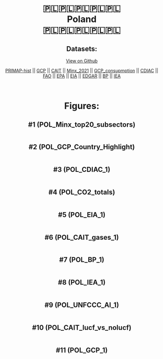 
<center>
<h1 align="center">
🇵🇱🇵🇱🇵🇱🇵🇱🇵🇱
<br>
Poland
<br>
🇵🇱🇵🇱🇵🇱🇵🇱🇵🇱
</h1>
<h2>Datasets:</h2>
<p><a href="https://github.com/dquintani/GreenhouseData/tree/master/country_data/POL_Poland/data">View on Github</a>
<br></p><p><a href="data/POL_PRIMAP-hist.csv">PRIMAP-hist</a> || <a href="data/POL_GCP.csv">GCP</a> || <a href="data/POL_CAIT.csv">CAIT</a> || <a href="data/POL_Minx_2021.csv">Minx_2021</a> || <a href="data/POL_GCP_consupmption.csv">GCP_consupmption</a> || <a href="data/POL_CDIAC.csv">CDIAC</a> || <a href="data/POL_FAO.csv">FAO</a> || <a href="data/POL_EPA.csv">EPA</a> || <a href="data/POL_EIA.csv">EIA</a> || <a href="data/POL_EDGAR.csv">EDGAR</a> || <a href="data/POL_BP.csv">BP</a> || <a href="data/POL_IEA.csv">IEA</a></p><p><br></p>
<h1>Figures:</h1><h2>#1 (POL_Minx_top20_subsectors)</h2>
<p><img alt="" src="figures/POL_Minx_top20_subsectors.png" /></p><h2>#2 (POL_GCP_Country_Highlight)</h2>
<p><img alt="" src="figures/POL_GCP_Country_Highlight.png" /></p><h2>#3 (POL_CDIAC_1)</h2>
<p><img alt="" src="figures/POL_CDIAC_1.png" /></p><h2>#4 (POL_CO2_totals)</h2>
<p><img alt="" src="figures/POL_CO2_totals.png" /></p><h2>#5 (POL_EIA_1)</h2>
<p><img alt="" src="figures/POL_EIA_1.png" /></p><h2>#6 (POL_CAIT_gases_1)</h2>
<p><img alt="" src="figures/POL_CAIT_gases_1.png" /></p><h2>#7 (POL_BP_1)</h2>
<p><img alt="" src="figures/POL_BP_1.png" /></p><h2>#8 (POL_IEA_1)</h2>
<p><img alt="" src="figures/POL_IEA_1.png" /></p><h2>#9 (POL_UNFCCC_AI_1)</h2>
<p><img alt="" src="figures/POL_UNFCCC_AI_1.png" /></p><h2>#10 (POL_CAIT_lucf_vs_nolucf)</h2>
<p><img alt="" src="figures/POL_CAIT_lucf_vs_nolucf.png" /></p><h2>#11 (POL_GCP_1)</h2>
<p><img alt="" src="figures/POL_GCP_1.png" /></p>